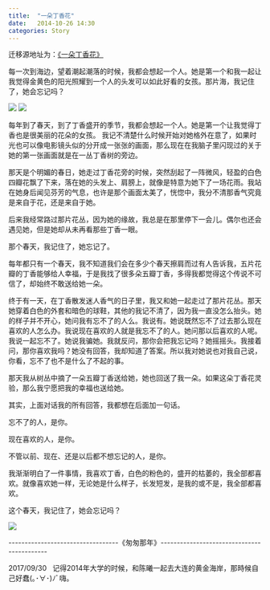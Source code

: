```yaml
---
title:  "一朵丁香花"
date:   2014-10-26 14:30
categories: Story
---
```


迁移源地址为：<a href="http://bgwan.blog.163.com/blog/static/2393010162014926102645706/">《一朵丁香花》</a>

每一次到海边，望着潮起潮落的时候，我都会想起一个人。她是第一个和我一起让我觉得金黄色的阳光照耀到一个人的头发可以如此好看的女孩。那片海，我记住了，她会忘记吗？

![](http://img0.ph.126.net/lX_FssxQVkUrCTzDUFQzxQ==/6619106178700398168.png) ![](http://img2.ph.126.net/oCL_PYftxi2DdKhDCChX3w==/1104789283606935257.jpg)
 
 
每年到了春天，到了丁香盛开的季节，我都会想起一个人。她是第一个让我觉得丁香也是很美丽的花朵的女孩。
我记不清楚什么时候开始对她格外在意了，如果时光也可以像电影镜头似的分开成一张张的画面，那么现在在我脑子里闪现过的关于她的第一张画面就是在一丛丁香树的旁边。

那天是个明媚的春日，她走过丁香花旁的时候，突然刮起了一阵微风，轻盈的白色四瓣花飘了下来，落在她的头发上、肩膀上，就像是特意为她下了一场花雨。我站在她身后闻见芬芳的气息，也许是那个画面太美了，恍惚中，我分不清那香气究竟是来自于花，还是来自于她。

后来我经常路过那片花丛，因为她的缘故，我总是在那里停下一会儿。偶尔也还会遇见她，但是她却从未再看那些丁香一眼。

那个春天，我记住了，她忘记了。

每年都只有一个春天，我不知道我们会在多少个春天擦肩而过有人告诉我，五片花瓣的丁香能够给人幸福，于是我找了很多朵五瓣丁香，多得我都觉得这个传说不可信了，却始终不敢送给她一朵。

终于有一天，在丁香散发迷人香气的日子里，我又和她一起走过了那片花丛。那天她穿着白色的外套和暗色的球鞋，其他的我记不清了，因为我一直没怎么抬头。她的样子并不开心，她问我有忘不了的人么。我说有。她说既然忘不了过去那么现在喜欢的人怎么办。我说现在喜欢的人就是我忘不了的人。她问那以后喜欢的人呢。我说一起忘不了。她说我骗她。我就反问，那你会把我忘记吗？她摇摇头。我接着问，那你喜欢我吗？她没有回答，我却知道了答案。所以我对她说也对我自己说，你看，忘不了也不是什么了不起的事。

那天我从树丛中摘了一朵五瓣丁香送给她，她也回送了我一朵。如果这朵丁香花灵验，那么我宁愿把我的幸福也送给她。

其实，上面对话我的所有回答，我都想在后面加一句话。

忘不了的人，是你。

现在喜欢的人，是你。

不管以前、现在、还是以后都不想忘记的人，是你。

我渐渐明白了一件事情，我喜欢丁香，白色的粉色的，盛开的枯萎的，我全部都喜欢。就像喜欢她一样，无论她是什么样子，长发短发，是我的或不是，我全部都喜欢。

这个春天，我记住了，她会忘记吗？

![](http://a1.qpic.cn/psb?/V11ArMIN2XcWFX/Y.mqUZBURDwhfI1ZFL.nIZCyyDR2ntT29ttlj9FX0TY!/b/dAMAAAAAAAAA&bo=gAJVAwAAAAAFB*A!&rf=viewer_4)

  
 
----------------------------------《匆匆那年》-------------------------------------------


2017/09/30    记得2014年大学的时候，和陈曦一起去大连的黄金海岸，那時候自己好蠢(｡･∀･)ﾉﾞ嗨。




